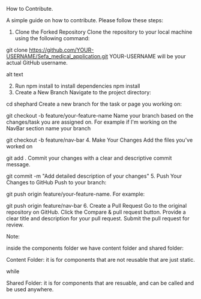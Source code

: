 How to Contribute.

A simple guide on how to contribute. Please follow these steps:

1. Clone the Forked Repository
Clone the repository to your local machine using the following command:

git clone https://github.com/YOUR-USERNAME/Sefa_medical_application.git
YOUR-USERNAME will be your actual GitHub username.

alt text

2. Run npm install to install dependencies
npm install
3. Create a New Branch
Navigate to the project directory:

cd shephard
Create a new branch for the task or page you working on:

git checkout -b feature/your-feature-name
Name your branch based on the changes/task you are assigned on. For example if I'm working on the NavBar section name your branch

git checkout -b feature/nav-bar
4. Make Your Changes
Add the files you've worked on

git add .
Commit your changes with a clear and descriptive commit message.

git commit -m "Add detailed description of your changes"
5. Push Your Changes to GitHub
Push to your branch:

git push origin feature/your-feature-name. 
For example:

git push origin feature/nav-bar
6. Create a Pull Request
Go to the original repository on GitHub.
Click the Compare & pull request button.
Provide a clear title and description for your pull request.
Submit the pull request for review.


Note:

inside the components folder we have content folder and shared folder:

Content Folder: it is for components that are not reusable that are just static.

while

Shared Folder: it is for components that are resuable, and can be called and be used anywhere.